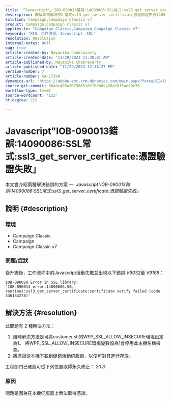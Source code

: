 ```yaml
---
title: 「Javascript\」IOB-090013錯誤:14090086:SSL常式:ssl3_get_server_certificate:憑證驗證失敗\"
description: 瞭解如何解決SSL常式ssl3_get_server_certificate憑證驗證失敗14090086的Javascript IOB-090013錯誤。
solution: Campaign,Campaign Classic v7
product: Campaign,Campaign Classic v7
applies-to: "Campaign Classic,Campaign,Campaign Classic v7"
keywords: "KCS、工作流程、Javascript、SSL"
resolution: Resolution
internal-notes: null
bug: true
article-created-by: Nayanika Chakravarty
article-created-date: "11/29/2023 11:28:01 AM"
article-published-by: Nayanika Chakravarty
article-published-date: "11/29/2023 12:36:27 PM"
version-number: 7
article-number: KA-17298
dynamics-url: "https://adobe-ent.crm.dynamics.com/main.aspx?forceUCI=1&pagetype=entityrecord&etn=knowledgearticle&id=a1576354-aa8e-ee11-8179-6045bd006239"
source-git-commit: 88adc485af07586510ff6d9dca28af8f5ae99e76
workflow-type: tm+mt
source-wordcount: '153'
ht-degree: 21%

---
```


# Javascript&quot;IOB-090013錯誤:14090086:SSL常式:ssl3_get_server_certificate:憑證驗證失敗」


本文會介紹兩種解決錯誤的方案 —  *Javascript&quot;IOB-090013錯誤:14090086:SSL常式:ssl3_get_server_certificate:憑證驗證失敗」*

## 說明 {#description}


### 環境

- Campaign Classic
- Campaign
- Campaign Classic v7


### 問題/症狀

從升級後，工作流程中的Javascript活動失敗並出現以下錯誤 *V9032*&#x200B;至 *V9188*：


```
IOB-090020 Error in SSL library: 
'IOB-090013 error:14090086:SSL routines:ssl3_get_server_certificate:certificate verify failed (code 336134278)'
```



## 解決方法 {#resolution}


此問題有 2 種解決方法：

1. 臨時解決方法是可將customer.sh的WPP_SSL_ALLOW_INSECURE環境設定為1。 將WPP_SSL_ALLOW_INSECURE環境變數設為1會停用此主機名稱檢查。
2. 將憑證從本機下載到促銷活動伺服器，以便可對其進行存取。


工程部門已確認可從下列位置取得永久修正： *20.3.*

### 原因

問題是因為在本機伺服器上無法取得憑證。
